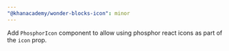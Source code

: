 ```yaml
---
"@khanacademy/wonder-blocks-icon": minor
---
```


Add `PhosphorIcon` component to allow using phosphor react icons as part of the `icon` prop.
